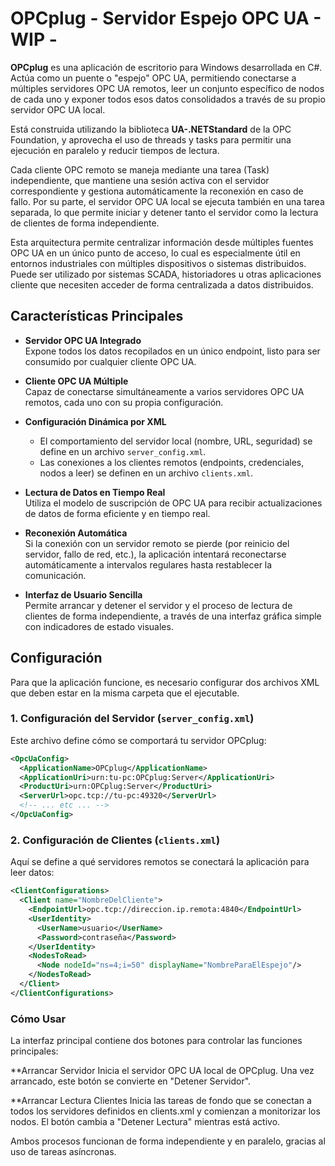 # OPCplug - Servidor Espejo OPC UA - WIP -

**OPCplug** es una aplicación de escritorio para Windows desarrollada en C#. Actúa como un puente o "espejo" OPC UA, permitiendo conectarse a múltiples servidores OPC UA remotos, leer un conjunto específico de nodos de cada uno y exponer todos esos datos consolidados a través de su propio servidor OPC UA local.

Está construida utilizando la biblioteca **UA-.NETStandard** de la OPC Foundation, y aprovecha el uso de threads y tasks para permitir una ejecución en paralelo y reducir tiempos de lectura.

Cada cliente OPC remoto se maneja mediante una tarea (Task) independiente, que mantiene una sesión activa con el servidor correspondiente y gestiona automáticamente la reconexión en caso de fallo. Por su parte, el servidor OPC UA local se ejecuta también en una tarea separada, lo que permite iniciar y detener tanto el servidor como la lectura de clientes de forma independiente.

Esta arquitectura permite centralizar información desde múltiples fuentes OPC UA en un único punto de acceso, lo cual es especialmente útil en entornos industriales con múltiples dispositivos o sistemas distribuidos. Puede ser utilizado por sistemas SCADA, historiadores u otras aplicaciones cliente que necesiten acceder de forma centralizada a datos distribuidos.

## Características Principales

- **Servidor OPC UA Integrado**  
  Expone todos los datos recopilados en un único endpoint, listo para ser consumido por cualquier cliente OPC UA.

- **Cliente OPC UA Múltiple**  
  Capaz de conectarse simultáneamente a varios servidores OPC UA remotos, cada uno con su propia configuración.

- **Configuración Dinámica por XML**  
  - El comportamiento del servidor local (nombre, URL, seguridad) se define en un archivo `server_config.xml`.  
  - Las conexiones a los clientes remotos (endpoints, credenciales, nodos a leer) se definen en un archivo `clients.xml`.

- **Lectura de Datos en Tiempo Real**  
  Utiliza el modelo de suscripción de OPC UA para recibir actualizaciones de datos de forma eficiente y en tiempo real.

- **Reconexión Automática**  
  Si la conexión con un servidor remoto se pierde (por reinicio del servidor, fallo de red, etc.), la aplicación intentará reconectarse automáticamente a intervalos regulares hasta restablecer la comunicación.

- **Interfaz de Usuario Sencilla**  
  Permite arrancar y detener el servidor y el proceso de lectura de clientes de forma independiente, a través de una interfaz gráfica simple con indicadores de estado visuales.

## Configuración

Para que la aplicación funcione, es necesario configurar dos archivos XML que deben estar en la misma carpeta que el ejecutable.

### 1. Configuración del Servidor (`server_config.xml`)

Este archivo define cómo se comportará tu servidor OPCplug:
```xml
<OpcUaConfig>
  <ApplicationName>OPCplug</ApplicationName>
  <ApplicationUri>urn:tu-pc:OPCplug:Server</ApplicationUri>
  <ProductUri>urn:OPCplug:Server</ProductUri>
  <ServerUrl>opc.tcp://tu-pc:49320</ServerUrl>
  <!-- ... etc ... -->
</OpcUaConfig>
```

### 2. Configuración de Clientes (`clients.xml`)
Aquí se define a qué servidores remotos se conectará la aplicación para leer datos:
```xml
<ClientConfigurations>
  <Client name="NombreDelCliente">
    <EndpointUrl>opc.tcp://direccion.ip.remota:4840</EndpointUrl>
    <UserIdentity>
      <UserName>usuario</UserName>
      <Password>contraseña</Password>
    </UserIdentity>
    <NodesToRead>
      <Node nodeId="ns=4;i=50" displayName="NombreParaElEspejo"/>
    </NodesToRead>
  </Client>
</ClientConfigurations>
```
### Cómo Usar
La interfaz principal contiene dos botones para controlar las funciones principales:

**Arrancar Servidor
Inicia el servidor OPC UA local de OPCplug. Una vez arrancado, este botón se convierte en "Detener Servidor".

**Arrancar Lectura Clientes
Inicia las tareas de fondo que se conectan a todos los servidores definidos en clients.xml y comienzan a monitorizar los nodos.
El botón cambia a "Detener Lectura" mientras está activo.

Ambos procesos funcionan de forma independiente y en paralelo, gracias al uso de tareas asíncronas.

